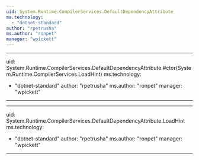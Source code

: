 ```yaml
---
uid: System.Runtime.CompilerServices.DefaultDependencyAttribute
ms.technology: 
  - "dotnet-standard"
author: "rpetrusha"
ms.author: "ronpet"
manager: "wpickett"
---
```


---
uid: System.Runtime.CompilerServices.DefaultDependencyAttribute.#ctor(System.Runtime.CompilerServices.LoadHint)
ms.technology: 
  - "dotnet-standard"
author: "rpetrusha"
ms.author: "ronpet"
manager: "wpickett"
---

---
uid: System.Runtime.CompilerServices.DefaultDependencyAttribute.LoadHint
ms.technology: 
  - "dotnet-standard"
author: "rpetrusha"
ms.author: "ronpet"
manager: "wpickett"
---
